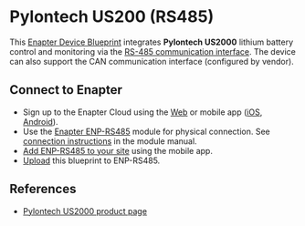 # Pylontech US200 (RS485)

This [Enapter Device Blueprint](https://go.enapter.com/marketplace-readme) integrates **Pylontech US2000** lithium battery control and monitoring via the [RS-485 communication interface](https://go.enapter.com/developers-enapter-rs485). The device can also support the CAN communication interface (configured by vendor).

## Connect to Enapter

- Sign up to the Enapter Cloud using the [Web](https://cloud.enapter.com/) or mobile app ([iOS](https://apps.apple.com/app/id1388329910), [Android](https://play.google.com/store/apps/details?id=com.enapter&hl=en)).
- Use the [Enapter ENP-RS485](https://go.enapter.com/handbook-enp-rs485) module for physical connection. See [connection instructions](https://go.enapter.com/handbook-enp-rs485-conn) in the module manual.
- [Add ENP-RS485 to your site](https://go.enapter.com/handbook-mobile-app) using the mobile app.
- [Upload](https://go.enapter.com/developers-upload-blueprint) this blueprint to ENP-RS485.

## References

- [Pylontech US2000 product page](https://go.enapter.com/pylontech)

